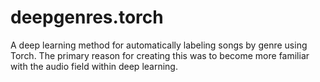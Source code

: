 # deepgenres.torch
A deep learning method for automatically labeling songs by genre using Torch.  The primary reason for creating this was to become more familiar with the audio field within deep learning.    

